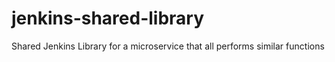 # jenkins-shared-library
Shared Jenkins Library for a microservice that all performs similar functions
